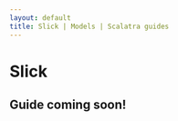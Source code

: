 ```yaml
---
layout: default
title: Slick | Models | Scalatra guides
---
```


<div class="page-header">
  <h1>Slick</h1>
</div>

## Guide coming soon!
